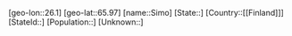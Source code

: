 ﻿---
location: [65.97,26.1]
type: City
tags:
- geo/City


SpocWebEntityId: 34278
isDeleted: false
confidential: public

---
[geo-lon::26.1]
[geo-lat::65.97]
[name::Simo]
[State::]
[Country::[[Finland]]]
[StateId::]
[Population::]
[Unknown::]

